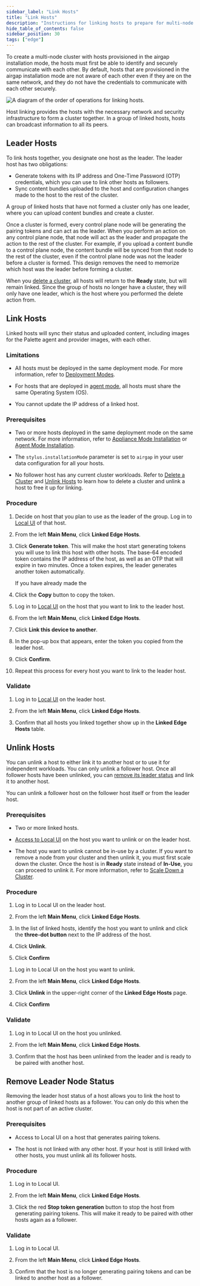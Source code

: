 ```yaml
---
sidebar_label: "Link Hosts"
title: "Link Hosts"
description: "Instructions for linking hosts to prepare for multi-node cluster creation."
hide_table_of_contents: false
sidebar_position: 30
tags: ["edge"]
---
```


To create a multi-node cluster with hosts provisioned in the airgap installation mode, the hosts must first be able to
identify and securely communicate with each other. By default, hosts that are provisioned in the airgap installation
mode are not aware of each other even if they are on the same network, and they do not have the credentials to
communicate with each other securely.

![A diagram of the order of operations for linking hosts.](/clusters_edge_localui_cluster-mgmt_link-hosts.webp)

Host linking provides the hosts with the necessary network and security infrastructure to form a cluster together. In a
group of linked hosts, hosts can broadcast information to all its peers.

## Leader Hosts

To link hosts together, you designate one host as the leader. The leader host has two obligations:

- Generate tokens with its IP address and One-Time Password (OTP) credentials, which you can use to link other hosts as
  followers.
- Sync content bundles uploaded to the host and configuration changes made to the host to the rest of the cluster.

A group of linked hosts that have not formed a cluster only has one leader, where you can upload content bundles and
create a cluster.

Once a cluster is formed, every control plane node will be generating the pairing tokens and can act as the leader. When
you perform an action on any control plane node, that node will act as the leader and propagate the action to the rest
of the cluster. For example, if you upload a content bundle to a control plane node, the content bundle will be synced
from that node to the rest of the cluster, even if the control plane node was not the leader before a cluster is formed.
This design removes the need to memorize which host was the leader before forming a cluster.

When you [delete a cluster](../cluster-management/delete-cluster.md), all hosts will return to the **Ready** state, but
will remain linked. Since the group of hosts no longer have a cluster, they will only have one leader, which is the host
where you performed the delete action from.

## Link Hosts

Linked hosts will sync their status and uploaded content, including images for the Palette agent and provider images,
with each other.

### Limitations

- All hosts must be deployed in the same deployment mode. For more information, refer to
  [Deployment Modes](../../../../deployment-modes/deployment-modes.md).

- For hosts that are deployed in [agent mode](../../../../deployment-modes/agent-mode/agent-mode.md), all hosts must
  share the same Operating System (OS).

- You cannot update the IP address of a linked host.

### Prerequisites

- Two or more hosts deployed in the same deployment mode on the same network. For more information, refer to
  [Appliance Mode Installation](../../site-deployment/stage.md) or
  [Agent Mode Installation](../../../../deployment-modes/agent-mode/install-agent-host.md).

- The `stylus.installationMode` parameter is set to `airgap` in your user data configuration for all your hosts.

- No follower host has any current cluster workloads. Refer to [Delete a Cluster](./delete-cluster.md) and
  [Unlink Hosts](#unlink-hosts) to learn how to delete a cluster and unlink a host to free it up for linking.

### Procedure

1. Decide on host that you plan to use as the leader of the group. Log in to
   [Local UI](../host-management/access-console.md) of that host.

2. From the left **Main Menu**, click **Linked Edge Hosts**.

3. Click **Generate token**. This will make the host start generating tokens you will use to link this host with other
   hosts. The base-64 encoded token contains the IP address of the host, as well as an OTP that will expire in two
   minutes. Once a token expires, the leader generates another token automatically.

   If you have already made the

4. Click the **Copy** button to copy the token.

5. Log in to [Local UI](../host-management/access-console.md) on the host that you want to link to the leader host.

6. From the left **Main Menu**, click **Linked Edge Hosts**.

7. Click **Link this device to another**.

8. In the pop-up box that appears, enter the token you copied from the leader host.

9. Click **Confirm**.

10. Repeat this process for every host you want to link to the leader host.

### Validate

1. Log in to [Local UI](../host-management/access-console.md) on the leader host.

2. From the left **Main Menu**, click **Linked Edge Hosts**.

3. Confirm that all hosts you linked together show up in the **Linked Edge Hosts** table.

## Unlink Hosts

You can unlink a host to either link it to another host or to use it for independent workloads. You can only unlink a
follower host. Once all follower hosts have been unlinked, you can
[remove its leader status](#remove-leader-node-status) and link it to another host.

You can unlink a follower host on the follower host itself or from the leader host.

### Prerequisites

- Two or more linked hosts.

- [Access to Local UI](../host-management/access-console.md) on the host you want to unlink or on the leader host.

- The host you want to unlink cannot be in-use by a cluster. If you want to remove a node from your cluster and then
  unlink it, you must first scale down the cluster. Once the host is in **Ready** state instead of **In-Use**, you can
  proceed to unlink it. For more information, refer to [Scale Down a Cluster](./scale-cluster.md#scale-down-a-cluster).

### Procedure

<Tabs>

<TabItem value="From Leader Host">

1. Log in to Local UI on the leader host.

2. From the left **Main Menu**, click **Linked Edge Hosts**.

3. In the list of linked hosts, identify the host you want to unlink and click the **three-dot button** next to the IP
   address of the host.

4. Click **Unlink**.

5. Click **Confirm**

</TabItem>

<TabItem value="On Follower Host">

1. Log in to Local UI on the host you want to unlink.

2. From the left **Main Menu**, click **Linked Edge Hosts**.

3. Click **Unlink** in the upper-right corner of the **Linked Edge Hosts** page.

4. Click **Confirm**

</TabItem>

</Tabs>

### Validate

1. Log in to Local UI on the host you unlinked.

2. From the left **Main Menu**, click **Linked Edge Hosts**.

3. Confirm that the host has been unlinked from the leader and is ready to be paired with another host.

## Remove Leader Node Status

Removing the leader host status of a host allows you to link the host to another group of linked hosts as a follower.
You can only do this when the host is not part of an active cluster.

### Prerequisites

- Access to Local UI on a host that generates pairing tokens.

- The host is not linked with any other host. If your host is still linked with other hosts, you must unlink all its
  follower hosts.

### Procedure

1. Log in to Local UI.

2. From the left **Main Menu**, click **Linked Edge Hosts**.

3. Click the red **Stop token generation** button to stop the host from generating pairing tokens. This will make it
   ready to be paired with other hosts again as a follower.

### Validate

1. Log in to Local UI.

2. From the left **Main Menu**, click **Linked Edge Hosts**.

3. Confirm that the host is no longer generating pairing tokens and can be linked to another host as a follower.
